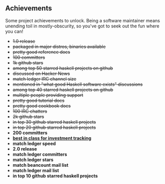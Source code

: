 ## Achievements

Some project achievements to unlock.
Being a software maintainer means unending toil in mostly-obscurity, so you've got to seek out the fun where you can!
<!-- https://www.reddit.com/r/haskell/comments/eddwbu/top_nonprogrammingrelated_haskell_apps -->

- ~~1.0 release~~
- ~~packaged in major distros, binaries available~~
- ~~pretty good reference docs~~
- ~~100 committers~~
- ~~1k github stars~~
- ~~among top 50 starred haskell projects on github~~
- ~~discussed on Hacker News~~
- ~~match ledger IRC channel size~~
- ~~mentioned in "what good Haskell software exists" discussions~~
- ~~among top 40 starred haskell projects on github~~
- ~~multiple people providing support~~
- ~~pretty good tutorial docs~~
- ~~pretty good cookbook docs~~
- ~~100 IRC chatters~~
- ~~2k github stars~~
- ~~in top 30 github starred haskell projects~~
- ~~in top 20 github starred haskell projects~~
- **200 committers**
- **[best in class for investment tracking](https://github.com/simonmichael/hledger/issues/1015)**
- **match ledger speed**
- **2.0 release**
- **match ledger committers**
- **match ledger stars**
- **match beancount mail list**
- **match ledger mail list**
- **in top 10 github starred haskell projects**
